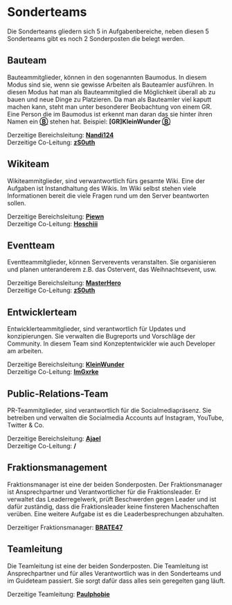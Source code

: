 # Sonderteams

Die Sonderteams gliedern sich 5 in Aufgabenbereiche, neben diesen 5 Sonderteams gibt es noch 2 Sonderposten die belegt werden.

## Bauteam

Bauteammitglieder, können in den sogenannten Baumodus. In diesem Modus sind sie, wenn sie gewisse Arbeiten als Bauteamler ausführen. In diesen Modus hat man als Bauteammitglied die Möglichkeit überall ab zu bauen und neue Dinge zu Platzieren. Da man als Bauteamler viel kaputt machen kann, steht man unter besonderer Beobachtung von einem GR. Eine Person die im Baumodus ist erkennt man daran das sie hinter ihren Namen ein **[Ⓑ](#)** stehen hat. Beispiel: **[GR]KleinWunder [Ⓑ](#)**

Derzeitige Bereichsleitung: **[Nandi124](https://de.namemc.com/profile/ae1e6058-856f-4d07-9c01-2763b5abd0b3)**<br>
Derzeitige Co-Leitung: **[zS0uth](https://de.namemc.com/profile/dcdc3c00-4e7a-4fcb-bf8e-93167836e525)**


## Wikiteam

Wikiteammitglieder, sind verwantwortlich fürs gesamte Wiki. Eine der Aufgaben ist Instandhaltung des Wikis. Im Wiki selbst stehen viele Informationen bereit die viele Fragen rund um den Server beantworten sollen.

Derzeitige Bereichsleitung: **[Piewn](https://de.namemc.com/profile/4eebd1c1-90bb-4c97-b9ec-d928a14a8818)**<br>
Derzeitige Co-Leitung: **[Hoschiii](https://de.namemc.com/profile/b08d74b1-4d96-4906-b47d-c4d62efc604c)**


## Eventteam

Eventteammitglieder, können Serverevents veranstalten. Sie organisieren und planen unteranderem z.B. das Ostervent, das Weihnachtsevent, usw. 

Derzeitige Bereichsleitung: **[MasterHero](https://de.namemc.com/profile/0d908b1b-48c1-4742-a45a-b121ab4afa7b)**<br>
Derzeitige Co-Leitung: **[zS0uth](https://de.namemc.com/profile/dcdc3c00-4e7a-4fcb-bf8e-93167836e525)**


## Entwicklerteam

Entwicklerteammitglieder, sind verantwortlich für Updates und konzipierungen. Sie verwalten die Bugreports und Vorschläge der Community. In diesem Team sind Konzeptentwickler wie auch Developer am arbeiten. 

Derzeitige Bereichsleitung: **[KleinWunder](https://de.namemc.com/profile/153a147e-46da-4957-bc6e-fb5bffc5b32f)**<br>
Derzeitige Co-Leitung: **[ImGxrke](364931bb-dd11-45b6-a619-8f4125dbac4b)**


## Public-Relations-Team

PR-Teammitglieder, sind verantwortlich für die Socialmediapräsenz. Sie betreiben und verwalten die Socialmedia Accounts auf Instagram, YouTube, Twitter & Co.

Derzeitige Bereichsleitung: **[Ajael](https://de.namemc.com/profile/dfddcfd9-2d9f-4e6a-828c-4e3639699d8a)**<br>
Derzeitige Co-Leitung: **/**

## Fraktionsmanagement

Fraktionsmanager ist eine der beiden Sonderposten. Der Fraktionsmanager ist Ansprechpartner und Verantwortlicher für die Fraktionsleader. Er verwaltet das Leaderregelwerk, prüft Beschwerden gegen Leader und ist dafür zuständig, dass die Fraktionsleader keine finsteren Machenschaften verüben. Eine weitere Aufgabe ist es die Leaderbesprechungen abzuhalten.

Derzeitiger Fraktionsmanager: **[BRATE47](https://de.namemc.com/profile/08bb1310-e659-4d55-ba4a-5965e89c1de9)**

## Teamleitung

Die Teamleitung ist eine der beiden Sonderposten. Die Teamleitung ist Ansprechpartner und für alles Verantwortlich was in den Sonderteams und im Guideteam passiert. Sie sorgt dafür dass alles sein geregelten gang läuft. 

Derzeitige Teamleitung: **[Paulphobie](https://de.namemc.com/profile/3d73993b-85cc-4c16-9083-2fbd9f818f05)**
